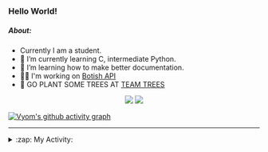 ### Hello World!

##### About:
- Currently I am a student.
- 🌱 I’m currently learning C, intermediate Python.
- 🌱 I’m learning how to make better documentation.
- 👨‍💻 I'm working on [Botish API](https://github.com/Vyvy-vi/api)
- 🌱 GO PLANT SOME TREES AT [TEAM TREES](https://teamtrees.org/)

<p align="center">
  <a href="https://twitter.com/Vyvy_viM"><img target="_blank" src="https://img.shields.io/badge/twitter%20@Vyvy_viM-0D95E8?style=for-the-badge&logo=twitter&logoColor=white"/></a> 
  <a href="https://vyvy-vi.github.io/portfolio"><img target="_blank" src="https://img.shields.io/badge/-I_love_open_source-green?style=for-the-badge&logo=github&logoColor=black"/></a> 
</p>

[![Vyom's github activity graph](https://activity-graph.herokuapp.com/graph?username=Vyvy-vi)](https://github.com/ashutosh00710/github-readme-activity-graph)

---
<details>
  <summary>:zap: My Activity:</summary>
  
<!--START_SECTION:waka-->
![Code Time](http://img.shields.io/badge/Code%20Time-615%20hrs%2038%20mins-blue)

**I'm a Night 🦉** 

```text
🌞 Morning    43 commits     ██░░░░░░░░░░░░░░░░░░░░░░░   8.72% 
🌆 Daytime    127 commits    ██████░░░░░░░░░░░░░░░░░░░   25.76% 
🌃 Evening    146 commits    ███████░░░░░░░░░░░░░░░░░░   29.61% 
🌙 Night      177 commits    █████████░░░░░░░░░░░░░░░░   35.9%

```
📅 **I'm Most Productive on Sunday** 

```text
Monday       50 commits     ██░░░░░░░░░░░░░░░░░░░░░░░   10.14% 
Tuesday      82 commits     ████░░░░░░░░░░░░░░░░░░░░░   16.63% 
Wednesday    65 commits     ███░░░░░░░░░░░░░░░░░░░░░░   13.18% 
Thursday     57 commits     ███░░░░░░░░░░░░░░░░░░░░░░   11.56% 
Friday       49 commits     ██░░░░░░░░░░░░░░░░░░░░░░░   9.94% 
Saturday     59 commits     ███░░░░░░░░░░░░░░░░░░░░░░   11.97% 
Sunday       131 commits    ██████░░░░░░░░░░░░░░░░░░░   26.57%

```


📊 **This Week I Spent My Time On** 

```text
🔥 Editors: 
Vim                      6 hrs 32 mins       ██████████░░░░░░░░░░░░░░░   40.81% 
VS Code                  5 hrs 28 mins       ████████░░░░░░░░░░░░░░░░░   34.2% 
Unknown Editor           4 hrs               ██████░░░░░░░░░░░░░░░░░░░   24.98%

🐱‍💻 Projects: 
praise_backend_js        5 hrs 53 mins       █████████░░░░░░░░░░░░░░░░   36.75% 
Unknown Project          4 hrs 33 mins       ███████░░░░░░░░░░░░░░░░░░   28.51% 
portfolio                2 hrs 47 mins       ████░░░░░░░░░░░░░░░░░░░░░   17.43% 
CSF102                   1 hr 18 mins        ██░░░░░░░░░░░░░░░░░░░░░░░   8.19% 
CSF                      1 hr 17 mins        ██░░░░░░░░░░░░░░░░░░░░░░░   8.08%

```


 Last Updated on 26/01/2022 00:43:21 UTC
<!--END_SECTION:waka-->
</details>
